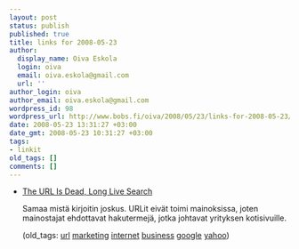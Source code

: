 ```yaml
---
layout: post
status: publish
published: true
title: links for 2008-05-23
author:
  display_name: Oiva Eskola
  login: oiva
  email: oiva.eskola@gmail.com
  url: ''
author_login: oiva
author_email: oiva.eskola@gmail.com
wordpress_id: 98
wordpress_url: http://www.bobs.fi/oiva/2008/05/23/links-for-2008-05-23/
date: 2008-05-23 13:31:27 +03:00
date_gmt: 2008-05-23 10:31:27 +03:00
tags:
- linkit
old_tags: []
comments: []
---
```

<ul class="delicious">
<li>
<div class="delicious-link"><a href="http://www.readwriteweb.com/archives/the_url_is_dead_long_live_search.php">The URL Is Dead, Long Live Search</a></div></p>
<div class="delicious-extended">Samaa mistä kirjoitin joskus. URLit eivät toimi mainoksissa, joten mainostajat ehdottavat hakutermejä, jotka johtavat yrityksen kotisivuille.</div></p>
<div class="delicious-tags">(old_tags: <a href="http://del.icio.us/oiva/url">url</a> <a href="http://del.icio.us/oiva/marketing">marketing</a> <a href="http://del.icio.us/oiva/internet">internet</a> <a href="http://del.icio.us/oiva/business">business</a> <a href="http://del.icio.us/oiva/google">google</a> <a href="http://del.icio.us/oiva/yahoo">yahoo</a>)</div><br />
	</li>
</ul>
